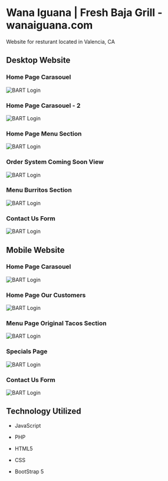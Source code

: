 # Wana Iguana | Fresh Baja Grill - wanaiguana.com 

Website for resturant located in Valencia, CA

## Desktop Website

### Home Page Carasouel

![BART Login](/github-pics/wana-pic-1.png?raw=true "Home Page Carasouel")

### Home Page Carasouel - 2

![BART Login](/github-pics/wana-pic-2.png?raw=true "Home Page Carasouel 2")

### Home Page Menu Section

![BART Login](/github-pics/wana-pic-3.png?raw=true "Home Page Menu Section")

### Order System Coming Soon View

![BART Login](/github-pics/wana-pic-4.png?raw=true "Order System Coming Soon View")

### Menu Burritos Section

![BART Login](/github-pics/wana-pic-5.png?raw=true "Menu Burritos Section")

### Contact Us Form 

![BART Login](/github-pics/wana-pic-6.png?raw=true "Contact Us Form")

## Mobile Website

### Home Page Carasouel

![BART Login](/github-pics/wana-pic-9.png?raw=true "Home Page Carasouel")

### Home Page Our Customers

![BART Login](/github-pics/wana-pic-10.png?raw=true "Home Page Our Customers")

### Menu Page Original Tacos Section

![BART Login](/github-pics/wana-pic-7.png?raw=true "Menu Page Original Tacos Section")

### Specials Page 

![BART Login](/github-pics/wana-pic-8.png?raw=true "Specials Page")

### Contact Us Form 

![BART Login](/github-pics/wana-pic-11.png?raw=true "Contact Us Form")

## Technology Utilized

* JavaScript

* PHP

* HTML5

* CSS

* BootStrap 5
